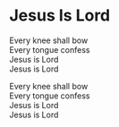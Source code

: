 # Jesus Is Lord

Every knee shall bow  
Every tongue confess  
Jesus is Lord  
Jesus is Lord  

Every knee shall bow  
Every tongue confess  
Jesus is Lord  
Jesus is Lord
